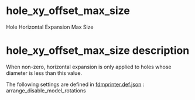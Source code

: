 
# hole_xy_offset_max_size
Hole Horizontal Expansion Max Size


# hole_xy_offset_max_size description
When non-zero, horizontal expansion is only applied to holes whose diameter is less than this value.

The following settings are defined in [fdmprinter.def.json](https://github.com/smartavionics/Cura/blob/mb-master/resources/definitions/fdmprinter.def.json) : arrange_disable_model_rotations
